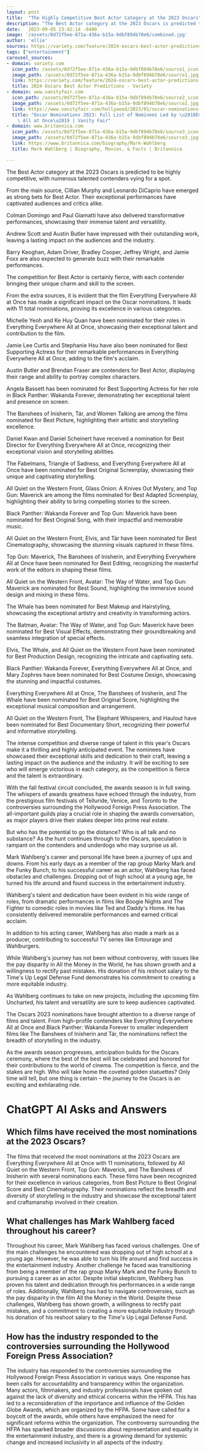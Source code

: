 ```yaml
---
layout: post
title:  "The Highly Competitive Best Actor Category at the 2023 Oscars"
description: "The Best Actor category at the 2023 Oscars is predicted to be highly competitive, with numerous talented contenders vying for a spot."
date:   2023-09-05 23:42:14 -0400
image: '/assets/0d72f5ee-871a-436a-b15a-9dbf894b78e6/combined.jpg'
author: 'ellie'
sources: https://variety.com/feature/2024-oscars-best-actor-predictions-1235678120/ https://www.vanityfair.com/hollywood/2023/01/oscar-nominations-2023-list-awards-insider https://www.britannica.com/biography/Mark-Wahlberg https://ew.com/awards/oscars/2023-oscars-heat-index-awards-contenders/ https://ew.com/awards/oscars/2023-oscars-heat-index-awards-contenders/ https://www.oscars.org/oscars/ceremonies/2023
tags: ["entertainment"]
carousel_sources:
- domain: variety.com
  icon_path: /assets/0d72f5ee-871a-436a-b15a-9dbf894b78e6/source1_icon.jpg
  image_path: /assets/0d72f5ee-871a-436a-b15a-9dbf894b78e6/source1.jpg
  link: https://variety.com/feature/2024-oscars-best-actor-predictions-1235678120/
  title: 2024 Oscars Best Actor Predictions - Variety
- domain: www.vanityfair.com
  icon_path: /assets/0d72f5ee-871a-436a-b15a-9dbf894b78e6/source2_icon.jpg
  image_path: /assets/0d72f5ee-871a-436a-b15a-9dbf894b78e6/source2.jpg
  link: https://www.vanityfair.com/hollywood/2023/01/oscar-nominations-2023-list-awards-insider
  title: "Oscar Nominations 2023: Full List of Nominees Led by \u2018Everything Everywhere\
    \ All at Once\u2019 | Vanity Fair"
- domain: www.britannica.com
  icon_path: /assets/0d72f5ee-871a-436a-b15a-9dbf894b78e6/source3_icon.jpg
  image_path: /assets/0d72f5ee-871a-436a-b15a-9dbf894b78e6/source3.jpg
  link: https://www.britannica.com/biography/Mark-Wahlberg
  title: Mark Wahlberg | Biography, Movies, & Facts | Britannica

---
```


The Best Actor category at the 2023 Oscars is predicted to be highly competitive, with numerous talented contenders vying for a spot.

From the main source, Cillian Murphy and Leonardo DiCaprio have emerged as strong bets for Best Actor. Their exceptional performances have captivated audiences and critics alike.

Colman Domingo and Paul Giamatti have also delivered transformative performances, showcasing their immense talent and versatility.

Andrew Scott and Austin Butler have impressed with their outstanding work, leaving a lasting impact on the audiences and the industry.

Barry Keoghan, Adam Driver, Bradley Cooper, Jeffrey Wright, and Jamie Foxx are also expected to generate buzz with their remarkable performances.

The competition for Best Actor is certainly fierce, with each contender bringing their unique charm and skill to the screen.

From the extra sources, it is evident that the film Everything Everywhere All at Once has made a significant impact on the Oscar nominations. It leads with 11 total nominations, proving its excellence in various categories.

Michelle Yeoh and Ke Huy Quan have been nominated for their roles in Everything Everywhere All at Once, showcasing their exceptional talent and contribution to the film.

Jamie Lee Curtis and Stephanie Hsu have also been nominated for Best Supporting Actress for their remarkable performances in Everything Everywhere All at Once, adding to the film's acclaim.

Austin Butler and Brendan Fraser are contenders for Best Actor, displaying their range and ability to portray complex characters.

Angela Bassett has been nominated for Best Supporting Actress for her role in Black Panther: Wakanda Forever, demonstrating her exceptional talent and presence on screen.

The Banshees of Inisherin, Tár, and Women Talking are among the films nominated for Best Picture, highlighting their artistic and storytelling excellence.

Daniel Kwan and Daniel Scheinert have received a nomination for Best Director for Everything Everywhere All at Once, recognizing their exceptional vision and storytelling abilities.

The Fabelmans, Triangle of Sadness, and Everything Everywhere All at Once have been nominated for Best Original Screenplay, showcasing their unique and captivating storytelling.

All Quiet on the Western Front, Glass Onion: A Knives Out Mystery, and Top Gun: Maverick are among the films nominated for Best Adapted Screenplay, highlighting their ability to bring compelling stories to the screen.

Black Panther: Wakanda Forever and Top Gun: Maverick have been nominated for Best Original Song, with their impactful and memorable music.

All Quiet on the Western Front, Elvis, and Tár have been nominated for Best Cinematography, showcasing the stunning visuals captured in these films.

Top Gun: Maverick, The Banshees of Inisherin, and Everything Everywhere All at Once have been nominated for Best Editing, recognizing the masterful work of the editors in shaping these films.

All Quiet on the Western Front, Avatar: The Way of Water, and Top Gun: Maverick are nominated for Best Sound, highlighting the immersive sound design and mixing in these films.

The Whale has been nominated for Best Makeup and Hairstyling, showcasing the exceptional artistry and creativity in transforming actors.

The Batman, Avatar: The Way of Water, and Top Gun: Maverick have been nominated for Best Visual Effects, demonstrating their groundbreaking and seamless integration of special effects.

Elvis, The Whale, and All Quiet on the Western Front have been nominated for Best Production Design, recognizing the intricate and captivating sets.

Black Panther: Wakanda Forever, Everything Everywhere All at Once, and Mary Zophres have been nominated for Best Costume Design, showcasing the stunning and impactful costumes.

Everything Everywhere All at Once, The Banshees of Inisherin, and The Whale have been nominated for Best Original Score, highlighting the exceptional musical composition and arrangement.

All Quiet on the Western Front, The Elephant Whisperers, and Haulout have been nominated for Best Documentary Short, recognizing their powerful and informative storytelling.

The intense competition and diverse range of talent in this year's Oscars make it a thrilling and highly anticipated event. The nominees have showcased their exceptional skills and dedication to their craft, leaving a lasting impact on the audience and the industry. It will be exciting to see who will emerge victorious in each category, as the competition is fierce and the talent is extraordinary.

With the fall festival circuit concluded, the awards season is in full swing. The whispers of awards greatness have echoed through the industry, from the prestigious film festivals of Telluride, Venice, and Toronto to the controversies surrounding the Hollywood Foreign Press Association. The all-important guilds play a crucial role in shaping the awards conversation, as major players drive their stakes deeper into prime real estate.

But who has the potential to go the distance? Who is all talk and no substance? As the hunt continues through to the Oscars, speculation is rampant on the contenders and underdogs who may surprise us all.

Mark Wahlberg's career and personal life have been a journey of ups and downs. From his early days as a member of the rap group Marky Mark and the Funky Bunch, to his successful career as an actor, Wahlberg has faced obstacles and challenges. Dropping out of high school at a young age, he turned his life around and found success in the entertainment industry.

Wahlberg's talent and dedication have been evident in his wide range of roles, from dramatic performances in films like Boogie Nights and The Fighter to comedic roles in movies like Ted and Daddy's Home. He has consistently delivered memorable performances and earned critical acclaim.

In addition to his acting career, Wahlberg has also made a mark as a producer, contributing to successful TV series like Entourage and Wahlburgers.

While Wahlberg's journey has not been without controversy, with issues like the pay disparity in All the Money in the World, he has shown growth and a willingness to rectify past mistakes. His donation of his reshoot salary to the Time's Up Legal Defense Fund demonstrates his commitment to creating a more equitable industry.

As Wahlberg continues to take on new projects, including the upcoming film Uncharted, his talent and versatility are sure to keep audiences captivated.

The Oscars 2023 nominations have brought attention to a diverse range of films and talent. From high-profile contenders like Everything Everywhere All at Once and Black Panther: Wakanda Forever to smaller independent films like The Banshees of Inisherin and Tár, the nominations reflect the breadth of storytelling in the industry.

As the awards season progresses, anticipation builds for the Oscars ceremony, where the best of the best will be celebrated and honored for their contributions to the world of cinema. The competition is fierce, and the stakes are high. Who will take home the coveted golden statuettes? Only time will tell, but one thing is certain – the journey to the Oscars is an exciting and exhilarating ride.


# ChatGPT AI Asks and Answers
## Which films have received the most nominations at the 2023 Oscars?
The films that received the most nominations at the 2023 Oscars are Everything Everywhere All at Once with 11 nominations, followed by All Quiet on the Western Front, Top Gun: Maverick, and The Banshees of Inisherin with several nominations each. These films have been recognized for their excellence in various categories, from Best Picture to Best Original Score and Best Cinematography. Their nominations reflect the breadth and diversity of storytelling in the industry and showcase the exceptional talent and craftsmanship involved in their creation.

## What challenges has Mark Wahlberg faced throughout his career?
Throughout his career, Mark Wahlberg has faced various challenges. One of the main challenges he encountered was dropping out of high school at a young age. However, he was able to turn his life around and find success in the entertainment industry. Another challenge he faced was transitioning from being a member of the rap group Marky Mark and the Funky Bunch to pursuing a career as an actor. Despite initial skepticism, Wahlberg has proven his talent and dedication through his performances in a wide range of roles. Additionally, Wahlberg has had to navigate controversies, such as the pay disparity in the film All the Money in the World. Despite these challenges, Wahlberg has shown growth, a willingness to rectify past mistakes, and a commitment to creating a more equitable industry through his donation of his reshoot salary to the Time's Up Legal Defense Fund.

## How has the industry responded to the controversies surrounding the Hollywood Foreign Press Association?
The industry has responded to the controversies surrounding the Hollywood Foreign Press Association in various ways. One response has been calls for accountability and transparency within the organization. Many actors, filmmakers, and industry professionals have spoken out against the lack of diversity and ethical concerns within the HFPA. This has led to a reconsideration of the importance and influence of the Golden Globe Awards, which are organized by the HFPA. Some have called for a boycott of the awards, while others have emphasized the need for significant reforms within the organization. The controversy surrounding the HFPA has sparked broader discussions about representation and equality in the entertainment industry, and there is a growing demand for systemic change and increased inclusivity in all aspects of the industry.

